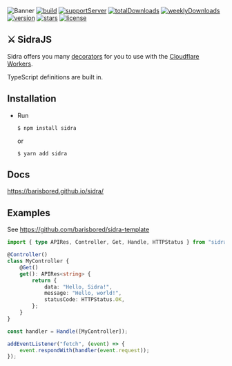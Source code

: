 ![Banner](https://raw.githubusercontent.com/barisbored/sidra/main/assets/banner.png)
[![build](https://img.shields.io/github/workflow/status/barisbored/sidra/Build%20and%20Test?logo=github&style=for-the-badge)](https://github.com/barisbored/sidra)
[![supportServer](https://img.shields.io/discord/711995199945179187?color=7289DA&label=Support&logo=discord&style=for-the-badge)](https://discord.gg/BjEJFwh)
[![totalDownloads](https://img.shields.io/npm/dt/sidra?color=CC3534&logo=npm&style=for-the-badge)](http://npmjs.com/sidra)
[![weeklyDownloads](https://img.shields.io/npm/dw/sidra?color=CC3534&logo=npm&style=for-the-badge)](http://npmjs.com/sidra)
[![version](https://img.shields.io/npm/v/sidra?color=red&label=Version&logo=npm&style=for-the-badge)](http://npmjs.com/sidra)
[![stars](https://img.shields.io/github/stars/barisbored/sidra?color=yellow&logo=github&style=for-the-badge)](https://github.com/barisbored/sidra)
[![license](https://img.shields.io/github/license/barisbored/sidra?logo=github&style=for-the-badge)](https://github.com/barisbored/sidra)

## ⚔️ SidraJS

Sidra offers you many [decorators](https://stackoverflow.com/tags/javascript-decorators/info) for you to use with the [Cloudflare Workers](https://workers.cloudflare.com/).

TypeScript definitions are built in.

## Installation

-   Run
    ```
    $ npm install sidra
    ```
    or
    ```
    $ yarn add sidra
    ```

## Docs

https://barisbored.github.io/sidra/

## Examples

See https://github.com/barisbored/sidra-template

```typescript
import { type APIRes, Controller, Get, Handle, HTTPStatus } from "sidra";

@Controller()
class MyController {
	@Get()
	get(): APIRes<string> {
		return {
			data: "Hello, Sidra!",
			message: "Hello, world!",
			statusCode: HTTPStatus.OK,
		};
	}
}

const handler = Handle([MyController]);

addEventListener("fetch", (event) => {
	event.respondWith(handler(event.request));
});
```
